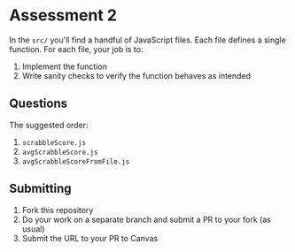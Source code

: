 # Assessment 2

In the `src/` you'll find a handful of JavaScript files. Each file defines a single function. For each file, your job is to:

1. Implement the function
1. Write sanity checks to verify the function behaves as intended

## Questions

The suggested order:

1. `scrabbleScore.js`
1. `avgScrabbleScore.js`
1. `avgScrabbleScoreFromFile.js`

## Submitting

1. Fork this repository
1. Do your work on a separate branch and submit a PR to your fork (as usual)
1. Submit the URL to your PR to Canvas
